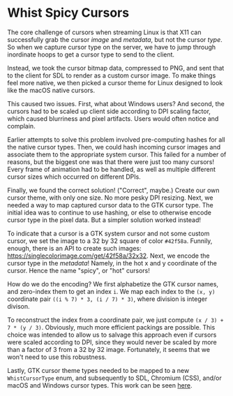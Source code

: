 # Whist Spicy Cursors

The core challenge of cursors when streaming Linux is that X11 can successfully grab the cursor _image_ and _metadata_, but not the cursor _type_. So when we capture cursor type on the server, we have to jump through inordinate hoops to get a cursor type to send to the client.

Instead, we took the cursor bitmap data, compressed to PNG, and sent that to the client for SDL to render as a custom cursor image. To make things feel more native, we then picked a cursor theme for Linux designed to look like the macOS native cursors.

This caused two issues. First, what about Windows users? And second, the cursors had to be scaled up client side according to DPI scaling factor, which caused blurriness and pixel artifacts. Users would often notice and complain.

Earlier attempts to solve this problem involved pre-computing hashes for all the native cursor types. Then, we could hash incoming cursor images and associate them to the appropriate system cursor. This failed for a number of reasons, but the biggest one was that there were just too many cursors! Every frame of animation had to be handled, as well as multiple different cursor sizes which occurred on different DPIs.

Finally, we found the correct solution! ("Correct", maybe.) Create our own cursor theme, with only one size. No more pesky DPI resizing. Next, we needed a way to map captured cursor data to the GTK cursor type. The initial idea was to continue to use hashing, or else to otherwise encode cursor type in the pixel data. But a simpler solution worked instead!

To indicate that a cursor is a GTK system cursor and not some custom cursor, we set the image to a 32 by 32 square of color `#42f58a`. Funnily, enough, there is an API to create such images: https://singlecolorimage.com/get/42f58a/32x32.  Next, we encode the cursor type in the _metadata_! Namely, in the hot x and y coordinate of the cursor. Hence the name "spicy", or "hot" cursors!

How do we do the encoding? We first alphabetize the GTK cursor names, and zero-index them to get an index `i`. We map each index to the `(x, y)` coordinate pair `((i % 7) * 3, (i / 7) * 3)`, where division is integer divison.

To reconstruct the index from a coordinate pair, we just compute `(x / 3) + 7 * (y / 3)`. Obviously, much more efficient packings are possible. This choice was intended to allow us to salvage this approach even if cursors were scaled according to DPI, since they would never be scaled by more than a factor of 3 from a 32 by 32 image. Fortunately, it seems that we won't need to use this robustness.

Lastly, GTK cursor theme types needed to be mapped to a new `WhistCursorType` enum, and subsequently to SDL, Chromium (CSS), and/or macOS and Windows cursor types. This work can be seen [here](https://docs.google.com/spreadsheets/d/1rfaAAePjQrz_19CTkpN4zmnNJ_FOSrjOfWbyGLgE4zE/edit?usp=sharing).
